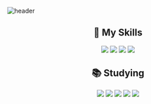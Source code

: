 ![header](https://capsule-render.vercel.app/api?type=waving&color=gradient&width=100%&height=200&section=header&text=Jongseong%20Kim&fontSize=50&fontColor=fff&fontAlignY=35&animation=twinkling)

## <div align=center>💪 My Skills</div>

<div align=center><img src="https://img.shields.io/badge/HTML-E34F26?style=flat-square&logo=HTML5&logoColor=white"/>    <img src="https://img.shields.io/badge/CSS-1572B6?style=flat-square&logo=CSS3&logoColor=white"/>    <img src="https://img.shields.io/badge/JavaScript-F7DF1E?style=flat-square&logo=JavaScript&logoColor=black"/>    <img src="https://img.shields.io/badge/JQuery-0769AD?style=flat-square&logo=JQuery&logoColor=white"/></div>

## <div align=center>📚 Studying</div>
<div align=center><img src="https://img.shields.io/badge/Node.js-339933?style=flat-square&logo=Node.js&logoColor=white"/>    <img src="https://img.shields.io/badge/Express-000000?style=flat-square&logo=Express&logoColor=white"/>    <img src="https://img.shields.io/badge/Bootstrap-7952B3?style=flat-square&logo=Bootstrap&logoColor=white"/>    <img src="https://img.shields.io/badge/MongoDB-47A248?style=flat-square&logo=MongoDB&logoColor=white"/>    <img src="https://img.shields.io/badge/MySQL-4479A1?style=flat-square&logo=MySQL&logoColor=white"/></div>

<!-- 뷰 -->
<!-- <img src="https://img.shields.io/badge/Vue.js-4FC08D?style=flat-square&logo=Vue.js&logoColor=white"/> -->
<!-- 뷰티파이 -->
<!-- <img src="https://img.shields.io/badge/Vuetify-1867C0?style=flat-square&logo=Vuetify&logoColor=white"/> -->
<!-- 파이어베이스 -->
<!-- <img src="https://img.shields.io/badge/Firebase-FFCA28?style=flat-square&logo=Firebase&logoColor=white"/> -->

